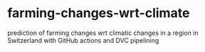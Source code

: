 # farming-changes-wrt-climate
prediction of farming changes wrt climatic changes in a region in Switzerland with GitHub actions and DVC pipelining
